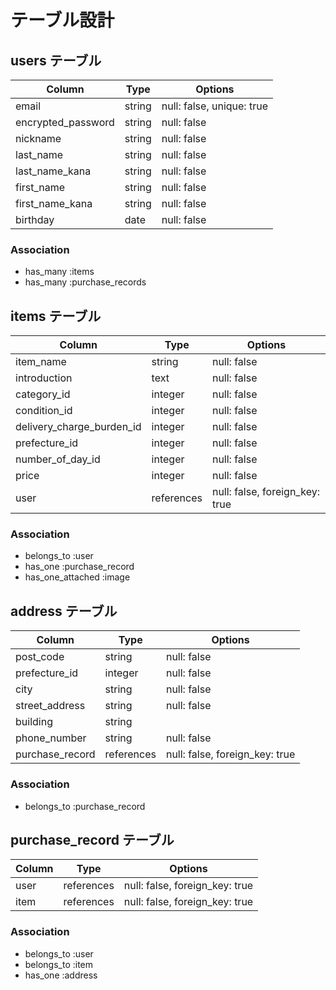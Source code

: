 # テーブル設計

## users テーブル

| Column             | Type   | Options     |
| ------------------ | ------ | ----------- |
| email              | string | null: false, unique: true |
| encrypted_password | string | null: false |
| nickname           | string | null: false |
| last_name          | string | null: false |
| last_name_kana     | string | null: false |
| first_name         | string | null: false |
| first_name_kana    | string | null: false |
| birthday           |  date  | null: false |

### Association

- has_many :items
- has_many :purchase_records


## items テーブル

| Column            | Type    | Options     |
| ----------------- | ------- | ----------- |
| item_name         | string  | null: false |
| introduction      | text    | null: false |
| category_id       | integer | null: false |
| condition_id      | integer | null: false |
| delivery_charge_burden_id | integer | null: false |
| prefecture_id     | integer | null: false |
| number_of_day_id  | integer | null: false |
| price             | integer | null: false |
| user              | references | null: false, foreign_key: true |

### Association

- belongs_to :user
- has_one :purchase_record
- has_one_attached :image


## address テーブル

| Column          | Type     | Options     |
| --------------- | -------- | ----------- |
| post_code       | string   | null: false |
| prefecture_id   | integer  | null: false |
| city            | string   | null: false |
| street_address  | string   | null: false |
| building        | string   |
| phone_number    | string   | null: false |
| purchase_record | references | null: false, foreign_key: true |

### Association

- belongs_to :purchase_record


## purchase_record テーブル

| Column     | Type       | Options     |
| ---------- | ---------- | ----------- |
| user       | references | null: false, foreign_key: true |
| item       | references | null: false, foreign_key: true |

### Association

- belongs_to :user
- belongs_to :item
- has_one :address